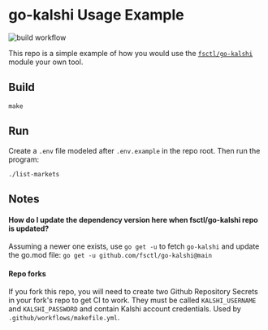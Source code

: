 # go-kalshi Usage Example

![build workflow](https://github.com/fsctl/go-kalshi-usage-example/actions/workflows/makefile.yml/badge.svg)

This repo is a simple example of how you would use the [`fsctl/go-kalshi`](https://github.com/fsctl/go-kalshi/) module your own tool.

## Build

```
make
```

## Run

Create a `.env` file modeled after `.env.example` in the repo root.  Then run the program:

```
./list-markets
```

## Notes

#### How do I update the dependency version here when fsctl/go-kalshi repo is updated?

Assuming a newer one exists, use `go get -u` to fetch `go-kalshi` and update the go.mod file:  `go get -u github.com/fsctl/go-kalshi@main`

#### Repo forks

If you fork this repo, you will need to create two Github Repository Secrets in your fork's repo to get CI to work. They must be called `KALSHI_USERNAME` and `KALSHI_PASSWORD` and contain Kalshi account credentials.  Used by `.github/workflows/makefile.yml`.